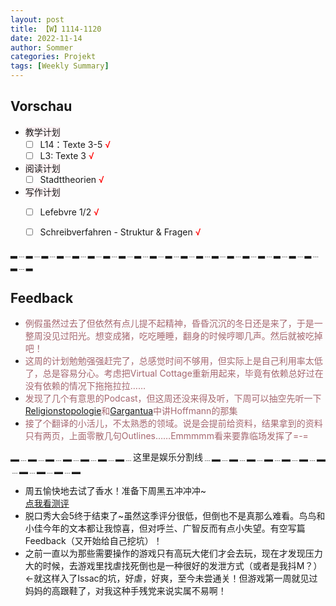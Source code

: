 ```yaml
---
layout: post
title: 【W】1114-1120
date: 2022-11-14
author: Sommer
categories: Projekt
tags: [Weekly Summary]
--- 
```



## Vorschau

- <font style="background:#fcf2f4">教学计划</font>
  - [ ] L14：Texte 3-5 <font color=red>√</font>
  - [ ] L3: Texte 3 <font color=red>√</font>
- <font style="background:#fcf2f4">阅读计划</font>
  - [ ] Stadttheorien <font color=red>√</font>
- <font style="background:#fcf2f4">写作计划</font>
  - [ ] Lefebvre 1/2 <font color=red>√</font>
  - [ ] Schreibverfahren - Struktur & Fragen <font color=red>√</font>


▂﹍▂﹍▂﹍▂﹍▂﹍▂﹍▂﹍▂﹍▂﹍▂﹍▂﹍▂﹍▂﹍▂﹍▂﹍▂﹍▂﹍▂﹍▂﹍▂﹍▂﹍▂

## Feedback

- <font style="color:#a66870">例假虽然过去了但依然有点儿提不起精神，昏昏沉沉的冬日还是来了，于是一整周没见过阳光。想变成猪，吃吃睡睡，翻身的时候哼唧几声。然后就被吃掉吧！</font><br>
- <font style="color:#a66870">这周的计划勉勉强强赶完了，总感觉时间不够用，但实际上是自己利用率太低了，总是容易分心。考虑把Virtual Cottage重新用起来，毕竟有依赖总好过在没有依赖的情况下拖拖拉拉……</font><br>
- <font style="color:#a66870">发现了几个有意思的Podcast，但这周还没来得及听，下周可以抽空先听一下
[Religionstopologie](https://rwpod.de/tag/raum/)和[Gargantua](https://www.auf-ein-glas.de/podcast/)中讲Hoffmann的那集</font><br>
- <font style="color:#a66870">接了个翻译的小活儿，不太熟悉的领域。说是会提前给资料，结果拿到的资料只有两页，上面零散几句Outlines……Emmmmm看来要靠临场发挥了=-=</font>

▂﹍▂﹍▂﹍▂﹍▂﹍▂﹍▂﹍这里是娱乐分割线﹍▂﹍▂﹍▂﹍▂﹍▂﹍▂﹍▂﹍▂﹍▂﹍▂﹍▂

- <font style="color:##dfabb9">周五愉快地去试了香水！准备下周黑五冲冲冲~</font><br>
  [点我看测评](https://sommer0708.github.io/posts/A6/)
- <font style="color:##dfabb9">脱口秀大会5终于结束了~虽然这季评分很低，但倒也不是真那么难看。鸟鸟和小佳今年的文本都让我惊喜，但对呼兰、广智反而有点小失望。有空写篇Feedback（又开始给自己挖坑）！</font><br>
- <font style="color:##dfabb9">之前一直以为那些需要操作的游戏只有高玩大佬们才会去玩，现在才发现压力大的时候，去游戏里找虐找死倒也是一种很好的发泄方式（或者是我抖M？）←就这样入了Issac的坑，好虐，好爽，至今未尝通关！但游戏第一周就见过妈妈的高跟鞋了，对我这种手残党来说实属不易啊！</font>

